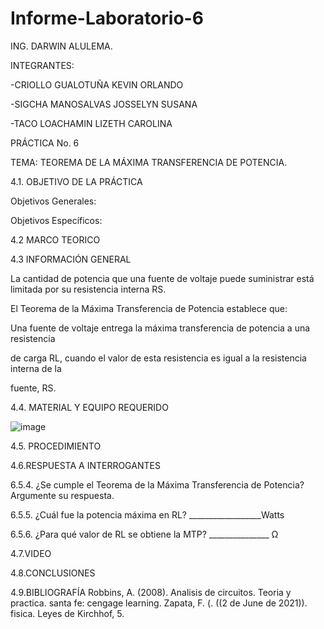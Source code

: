 # Informe-Laboratorio-6

ING. DARWIN ALULEMA.

INTEGRANTES:

-CRIOLLO GUALOTUÑA KEVIN ORLANDO

-SIGCHA MANOSALVAS JOSSELYN SUSANA

-TACO LOACHAMIN LIZETH CAROLINA

PRÁCTICA No. 6 

TEMA: TEOREMA DE LA MÁXIMA TRANSFERENCIA DE
POTENCIA. 

4.1. OBJETIVO DE LA PRÁCTICA

Objetivos Generales:



Objetivos Específicos:


4.2 MARCO TEORICO


4.3 INFORMACIÓN GENERAL

La cantidad de potencia que una fuente de voltaje puede suministrar está limitada por
su resistencia interna RS.

El Teorema de la Máxima Transferencia de Potencia establece que:

Una fuente de voltaje entrega la máxima transferencia de potencia a una resistencia

de carga RL, cuando el valor de esta resistencia es igual a la resistencia interna de la

fuente, RS.



4.4. MATERIAL Y EQUIPO REQUERIDO

![image](https://user-images.githubusercontent.com/85263529/127953349-bee3844d-8c80-4360-8f97-b673bd11af9f.png)



4.5. PROCEDIMIENTO


4.6.RESPUESTA A INTERROGANTES

6.5.4. ¿Se cumple el Teorema de la Máxima Transferencia de Potencia? 
Argumente su respuesta.



6.5.5. ¿Cuál fue la potencia máxima en RL? __________________Watts



6.5.6. ¿Para qué valor de RL se obtiene la MTP? _______________ Ω


4.7.VIDEO



4.8.CONCLUSIONES



4.9.BIBLIOGRAFÍA 
Robbins, A. (2008). Analisis de circuitos. Teoria y practica. santa fe: cengage learning. Zapata,
F. (. ((2 de June de 2021)). fisica. Leyes de Kirchhof, 5.


